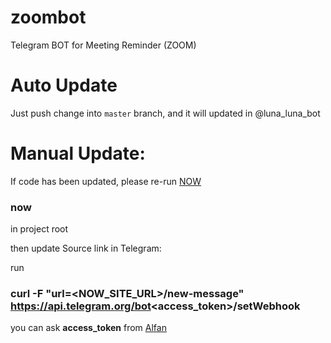 # zoombot
Telegram BOT for Meeting Reminder (ZOOM)


# Auto Update
Just push change into `master` branch, and it will updated in @luna_luna_bot

# Manual Update:

If code has been updated, please re-run [NOW](https://zeit.co/)
### now
in project root

then update Source link in Telegram:

run
### curl -F "url=<NOW_SITE_URL>/new-message"  https://api.telegram.org/bot<access_token>/setWebhook


you can ask __access_token__ from [Alfan](https://t.me/AhmadAlfan)
